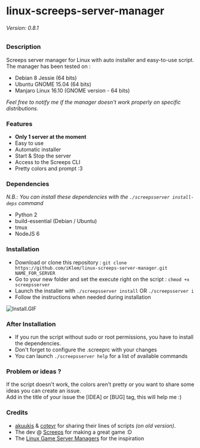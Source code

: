 # linux-screeps-server-manager
###### Version: 0.8.1

### Description
Screeps server manager for Linux with auto installer and easy-to-use script.  
The manager has been tested on :
* Debian 8 Jessie (64 bits)
* Ubuntu GNOME 15.04 (64 bits)
* Manjaro Linux 16.10 (GNOME version - 64 bits)  

*Feel free to notify me if the manager doesn't work properly on specific distributions.*

### Features
* __Only 1 server at the moment__
* Easy to use
* Automatic installer
* Start & Stop the server
* Access to the Screeps CLI
* Pretty colors and prompt :3

### Dependencies
*N.B.: You can install these dependencies with the `./screepsserver install-deps` command*
* Python 2
* build-essential (Debian / Ubuntu)
* tmux
* NodeJS 6

### Installation
* Download or clone this repository : `git clone https://github.com/iKlem/linux-screeps-server-manager.git NAME_FOR_SERVER`
* Go to your new folder and set the execute right on the script : `chmod +x screepsserver`
* Launch the installer with `./screepsserver install` OR `./screepsserver i`
* Follow the instructions when needed during installation

![Install.GIF](https://cdelalande.fr/files/install-2.gif)

### After Installation
* If you run the script without sudo or root permissions, you have to install the dependencies.
* Don't forget to configure the .screeprc with your changes
* You can launch `./screepsserver help` for a list of available commands

### Problem or ideas ?
If the script doesn't work, the colors aren't pretty or you want to share some ideas you can create an issue.  
Add in the title of your issue the [IDEA] or [BUG] tag, this will help me :)  

### Credits
* [akuukis](https://screeps.com/a/#!/profile/akuukis) & [coteyr](https://screeps.com/a/#!/profile/coteyr) for sharing their lines of scripts _(on old version)_.
* The dev @ [Screeps](https://screeps.com) for making a great game :D
* The [Linux Game Server Managers](https://github.com/GameServerManagers/LinuxGSM) for the inspiration
